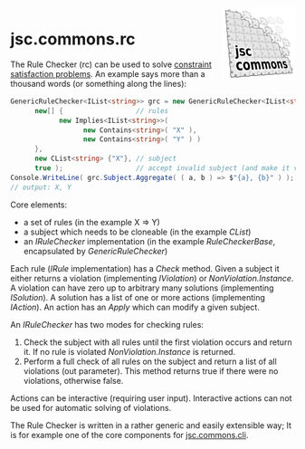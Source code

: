 <img align="right" src="../../../img/logo/jsc.commons.logo_128.png"/>

# jsc.commons.rc

The Rule Checker (rc) can be used to solve
[constraint satisfaction problems](https://en.wikipedia.org/wiki/Constraint_satisfaction_problem).
An example says more than a thousand words
(or something along the lines):
```cs
GenericRuleChecker<IList<string>> grc = new GenericRuleChecker<IList<string>>(
      new[] {                  // rules
            new Implies<IList<string>>(
                  new Contains<string>( "X" ),
                  new Contains<string>( "Y" ) )
      },
      new CList<string> {"X"}, // subject
      true );                  // accept invalid subject (and make it valid)
Console.WriteLine( grc.Subject.Aggregate( ( a, b ) => $"{a}, {b}" ) );
// output: X, Y
```
Core elements:
 - a set of rules (in the example X ⇒ Y)
 - a subject which needs to be cloneable (in the example *CList*)
 - an *IRuleChecker* implementation (in the example *RuleCheckerBase*,
   encapsulated by *GenericRuleChecker*)

Each rule (*IRule* implementation) has a *Check* method.
Given a subject it either returns a violation (implementing
*IViolation*) or *NonViolation.Instance*.
A violation can have zero up to arbitrary many solutions
(implementing *ISolution*). A solution has a list of one or
more actions (implementing *IAction*). An action has
an *Apply* which can modify a given subject.

An *IRuleChecker* has two modes for checking rules:
 1. Check the subject with all rules until the first
    violation occurs and return it. If no rule is violated
    *NonViolation.Instance* is returned.
 2. Perform a full check of all rules on the subject
    and return a list of all violations (out parameter).
    This method returns true if there were no violations,
    otherwise false.

Actions can be interactive (requiring user input).
Interactive actions can not be used for automatic solving
of violations.

The Rule Checker is written in a rather generic and
easily extensible way; It is for example one of the
core components for [jsc.commons.cli](../jsc.commons.cli/).
